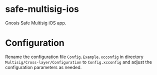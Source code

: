 # safe-multisig-ios
Gnosis Safe Multisig iOS app.

# Configuration

Rename the configuration file `Config.Example.xcconfig` in directory `Multisig/Cross-layer/Configuration` to `Config.xcconfig` and adjust the configuration parameters as needed.
